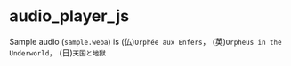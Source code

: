 # audio_player_js

Sample audio (`sample.weba`) is (仏)`Orphée aux Enfers`， (英)`Orpheus in the Underworld`， (日)`天国と地獄`
